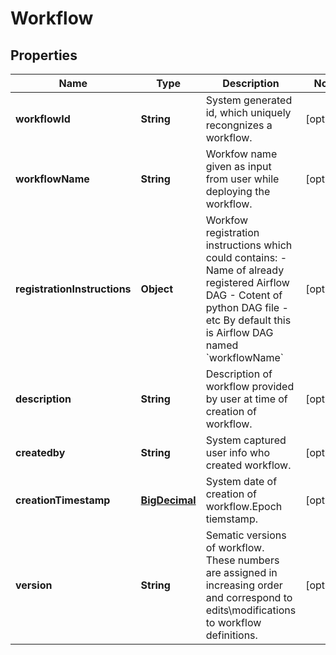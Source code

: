 
# Workflow

## Properties
Name | Type | Description | Notes
------------ | ------------- | ------------- | -------------
**workflowId** | **String** | System generated id, which uniquely recongnizes a workflow. |  [optional]
**workflowName** | **String** | Workfow name given as input from user while deploying the workflow. |  [optional]
**registrationInstructions** | **Object** | Workfow registration instructions which could contains: - Name of already registered Airflow DAG - Cotent of python DAG file - etc By default this is Airflow DAG named &#x60;workflowName&#x60;  |  [optional]
**description** | **String** | Description of workflow provided by user at time of creation of workflow. |  [optional]
**createdby** | **String** | System captured user info who created workflow. |  [optional]
**creationTimestamp** | [**BigDecimal**](BigDecimal.md) | System date of creation of workflow.Epoch tiemstamp. |  [optional]
**version** | **String** | Sematic versions of workflow. These numbers are assigned in increasing order and correspond to edits\\modifications to workflow definitions. |  [optional]



